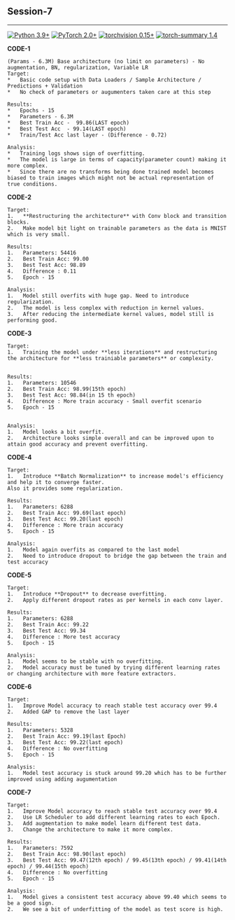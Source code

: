 ## Session-7
<hr>

[![Python 3.9+](https://img.shields.io/badge/python-3.9+-blue.svg)](https://www.python.org/downloads/release/python-397/) [![PyTorch 2.0+](https://img.shields.io/badge/PyTorch-2.0+-green.svg)](https://pytorch.org/) [![torchvision 0.15+](https://img.shields.io/badge/torchvision-0.15+-blue.svg)](https://pypi.org/project/torchvision/) [![torch-summary 1.4](https://img.shields.io/badge/torchsummary-1.4+-green.svg)](https://pypi.org/project/torch-summary/)


**CODE-1**

    (Params - 6.3M) Base architecture (no limit on parameters) - No augmentation, BN, regularization, Variable LR
    Target:
    *   Basic code setup with Data Loaders / Sample Architecture / Predictions + Validation
    *   No check of parameters or augumenters taken care at this step

    Results:
    *   Epochs - 15
    *   Parameters - 6.3M
    *   Best Train Acc -  99.86(LAST epoch)
    *   Best Test Acc  - 99.14(LAST epoch)
    *   Train/Test Acc last layer - (Difference - 0.72)

    Analysis:
    *   Training logs shows sign of overfitting.
    *   The model is large in terms of capacity(parameter count) making it more complex.
    *   Since there are no transforms being done trained model becomes biased to train images which might not be actual representation of true conditions.



**CODE-2**

    Target:
    1.   **Restructuring the architecture** with Conv block and transition blocks.
    2.   Make model bit light on trainable parameters as the data is MNIST which is very small.

    Results:
    1.   Parameters: 54416
    2.   Best Train Acc: 99.00
    3.   Best Test Acc: 98.89
    4.   Difference : 0.11
    5.   Epoch - 15

    Analysis:
    1.   Model still overfits with huge gap. Need to introduce regularization.
    2.   The model is less complex with reduction in kernel values.
    3.   After reducing the intermediate kernel values, model still is performing good.

**CODE-3**

    Target:
    1.   Training the model under **less iterations** and restructuring the architecture for **less trainiable parameters** or complexity.


    Results:
    1.   Parameters: 10546
    2.   Best Train Acc: 98.99(15th epoch)
    3.   Best Test Acc: 98.84(in 15 th epoch)
    4.   Difference : More train accuracy - Small overfit scenario
    5.   Epoch - 15


    Analysis:
    1.   Model looks a bit overfit.
    2.   Architecture looks simple overall and can be improved upon to attain good accuracy and prevent overfitting.


**CODE-4**

    Target:
    1.   Introduce **Batch Normalization** to increase model's efficiency and help it to converge faster.
    Also it provides some regularization.

    Results:
    1.   Parameters: 6288
    2.   Best Train Acc: 99.69(last epoch)
    3.   Best Test Acc: 99.20(last epoch)
    4.   Difference : More train accuracy
    5.   Epoch - 15

    Analysis:
    1.   Model again overfits as compared to the last model
    2.   Need to introduce dropout to bridge the gap between the train and test accuracy

**CODE-5**

    Target:
    1.   Introduce **Dropout** to decrease overfitting.
    2.   Apply different dropout rates as per kernels in each conv layer.

    Results:
    1.   Parameters: 6288
    2.   Best Train Acc: 99.22
    3.   Best Test Acc: 99.34
    4.   Difference : More test accuracy
    5.   Epoch - 15

    Analysis:
    1.   Model seems to be stable with no overfitting.
    2.   Model accuracy must be tuned by trying different learning rates or changing architecture with more feature extractors.


**CODE-6**

    Target:
    1.   Improve Model accuracy to reach stable test accuracy over 99.4
    2.   Added GAP to remove the last layer

    Results:
    1.   Parameters: 5328
    2.   Best Train Acc: 99.19(last Epoch)
    3.   Best Test Acc: 99.22(last epoch)
    4.   Difference : No overfitting
    5.   Epoch - 15

    Analysis:
    1.   Model test accuracy is stuck around 99.20 which has to be further improved using adding augumentation

**CODE-7**

    Target:
    1.   Improve Model accuracy to reach stable test accuracy over 99.4
    2.   Use LR Scheduler to add different learning rates to each Epoch.
    3.   Add augmentation to make model learn different test data.
    3.   Change the architecture to make it more complex.

    Results:
    1.   Parameters: 7592
    2.   Best Train Acc: 98.90(last epoch)
    3.   Best Test Acc: 99.47(12th epoch) / 99.45(13th epoch) / 99.41(14th epoch) / 99.44(15th epoch)
    4.   Difference : No overfitting
    5.   Epoch - 15

    Analysis:
    1.   Model gives a consistent test accuracy above 99.40 which seems to be a good sign.
    2.   We see a bit of underfitting of the model as test score is high.
